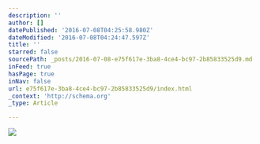```yaml
---
description: ''
author: []
datePublished: '2016-07-08T04:25:58.980Z'
dateModified: '2016-07-08T04:24:47.597Z'
title: ''
starred: false
sourcePath: _posts/2016-07-08-e75f617e-3ba8-4ce4-bc97-2b85833525d9.md
inFeed: true
hasPage: true
inNav: false
url: e75f617e-3ba8-4ce4-bc97-2b85833525d9/index.html
_context: 'http://schema.org'
_type: Article

---
```

![](https://the-grid-user-content.s3-us-west-2.amazonaws.com/c5ef2785-56f5-442f-8fd9-96e285362fa8.jpg)